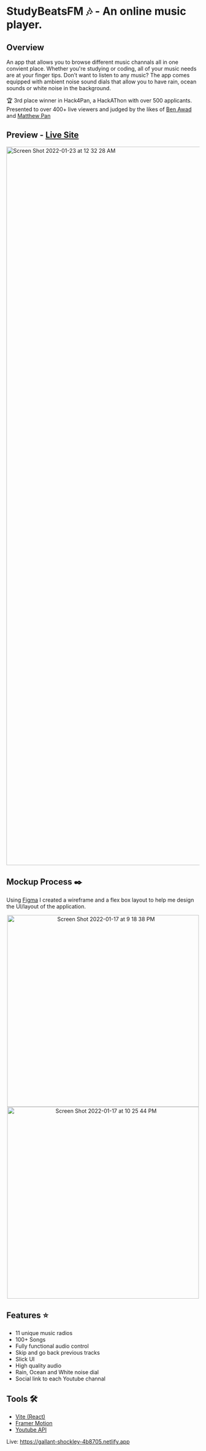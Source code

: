 # StudyBeatsFM 🎶 - An online music player.  

## Overview

An app that allows you to browse different music channals all in one convient place. Whether you're studying or coding, all of your music needs are at your finger tips. Don’t want to listen to any music? The app comes equipped with ambient noise sound dials that allow you to have rain, ocean sounds or white noise in the background. 

🏆 3rd place winner in Hack4Pan, a HackAThon with over 500 applicants. Presented to over 400+ live viewers and judged by the likes of [Ben Awad](https://www.youtube.com/c/BenAwad97) and [Matthew Pan](https://www.youtube.com/c/FryingPan)  

## Preview - [Live Site](https://gallant-shockley-4b8705.netlify.app)

<img width="1873" alt="Screen Shot 2022-01-23 at 12 32 28 AM" src="https://user-images.githubusercontent.com/56659226/150666323-e95a46f5-ad82-4ecf-b131-59155d8580ab.png">

## Mockup Process  ✒️

Using [Figma](https://www.figma.com/) I created a wireframe and a flex box layout to help me design the UI/layout of the application. 

<div align="center">
<img   width="500" align="center" legnth = "500" alt="Screen Shot 2022-01-17 at 9 18 38 PM" src="https://user-images.githubusercontent.com/56659226/152226188-aa7d8648-f20a-4831-a800-4829ea58e8e9.png"> <img  align="center" width="500" legnth = "600" alt="Screen Shot 2022-01-17 at 10 25 44 PM" src="https://user-images.githubusercontent.com/56659226/152226381-6531de2e-72c0-491d-9f4e-dc3659f84396.png">
</div>

## Features ⭐ 

- 11 unique music radios 
- 100+ Songs
- Fully functional audio control 
- Skip and go back previous tracks 
- Slick UI
- High quality audio 
- Rain, Ocean and White noise dial
- Social link to each Youtube channal 

## Tools 🛠️

- [Vite (React)](https://vitejs.dev/)
- [Framer Motion](https://www.framer.com/motion/)
- [Youtube API](https://developers.google.com/youtube/v3)

Live: https://gallant-shockley-4b8705.netlify.app

